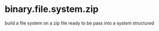 # binary.file.system.zip
build a file system on a zip file ready to be pass into a system structured
